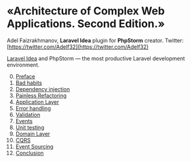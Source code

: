 # «Architecture of Complex Web Applications. Second Edition.»

Adel Faizrakhmanov, **Laravel Idea** plugin for **PhpStorm** creator. Twitter: [https://twitter.com/Adelf32](https://twitter.com/Adelf32)

[Laravel Idea](https://laravel-idea.com/?utm_medium=book&utm_source=book_architecture&utm_campaign=link_in_en_description) and PhpStorm — the most productive Laravel development environment.

0. [Preface](manuscript/0-preface.md)
1. [Bad habits](manuscript/1-bad-habits.md)
2. [Dependency injection](manuscript/2-di.md)
3. [Painless Refactoring](manuscript/3-painless-refactoring.md)
4. [Application Layer](manuscript/4-application-layer.md)
5. [Error handling](manuscript/5-error-handling.md)
6. [Validation](manuscript/6-validation.md)
7. [Events](manuscript/7-events.md)
8. [Unit testing](manuscript/8-unit-test.md)
9. [Domain Layer](manuscript/9-domain-layer.md)
10. [CQRS](manuscript/10-cqrs.md)
11. [Event Sourcing](manuscript/11-es.md)
12. [Conclusion](manuscript/12-end.md)
